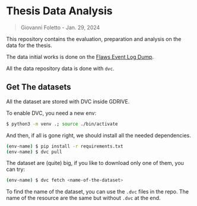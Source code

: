 # Thesis Data Analysis

> Giovanni Foletto - Jan. 29, 2024

This repository contains the evaluation, preparation and analysis on the data for the thesis.

The data initial works is done on the [Flaws Event Log Dump](https://summitroute.com/blog/2020/10/09/public_dataset_of_cloudtrail_logs_from_flaws_cloud/).

All the data repository data is done with `dvc`.


## Get The datasets

All the dataset are stored with DVC inside GDRIVE.

To enable DVC, you need a new env:

```bash
$ python3 -m venv .; source ./bin/activate
```

And then, if all is gone right, we should install all the needed dependencies.
```bash
(env-name) $ pip install -r requirements.txt
(env-name) $ dvc pull
```

The dataset are (quite) big, if you like to download only one of them, you can try:

```bash
(env-name) $ dvc fetch <name-of-the-dataset>
```

To find the name of the dataset, you can use the `.dvc` files in the repo. The name of the resource are the same but without `.dvc` at the end.

